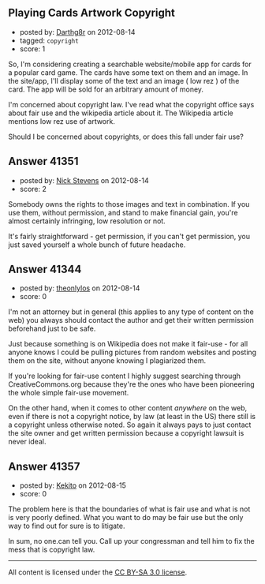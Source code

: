 ## Playing Cards Artwork Copyright

- posted by: [Darthg8r](https://stackexchange.com/users/-1/16430-darthg8r) on 2012-08-14
- tagged: `copyright`
- score: 1

So, I'm considering creating a searchable website/mobile app for cards for a popular card game.  The cards have some text on them and an image.  In the site/app, I'll display some of the text and an image ( low rez ) of the card.  The app will be sold for an arbitrary amount of money.

I'm concerned about copyright law.  I've read what the copyright office says about fair use and the wikipedia article about it.  The Wikipedia article mentions low rez use of artwork.

Should I be concerned about copyrights, or does this fall under fair use?


## Answer 41351

- posted by: [Nick Stevens](https://stackexchange.com/users/-1/15902-nick-stevens) on 2012-08-14
- score: 2

Somebody owns the rights to those images and text in combination. If you use them, without permission, and stand to make financial gain, you're almost certainly infringing, low resolution or not. 

It's fairly straightforward - get permission, if you can't get permission, you just saved yourself a whole bunch of future headache.


## Answer 41344

- posted by: [theonlylos](https://stackexchange.com/users/-1/11985-theonlylos) on 2012-08-14
- score: 0

I'm not an attorney but in general (this applies to any type of content on the web) you always should contact the author and get their written permission beforehand just to be safe.

Just because something is on Wikipedia does not make it fair-use - for all anyone knows I could be pulling pictures from random websites and posting them on the site, without anyone knowing I plagiarized them.

If you're looking for fair-use content I highly suggest searching through CreativeCommons.org because they're the ones who have been pioneering the whole simple fair-use movement.


On the other hand, when it comes to other content *anywhere* on the web, even if there is not a copyright notice, by law (at least in the US) there still is a copyright unless otherwise noted. So again it always pays to just contact the site owner and get written permission because a copyright lawsuit is never ideal.


## Answer 41357

- posted by: [Kekito](https://stackexchange.com/users/-1/5898-kekito) on 2012-08-15
- score: 0

The problem here is that  the boundaries of what is fair use and what is not is very poorly defined.  What you want to do may be fair use but the only way to find out for sure is to litigate. 

In sum, no one.can tell you.  Call up your congressman and tell him to fix the mess that is copyright law. 



---

All content is licensed under the [CC BY-SA 3.0 license](https://creativecommons.org/licenses/by-sa/3.0/).
